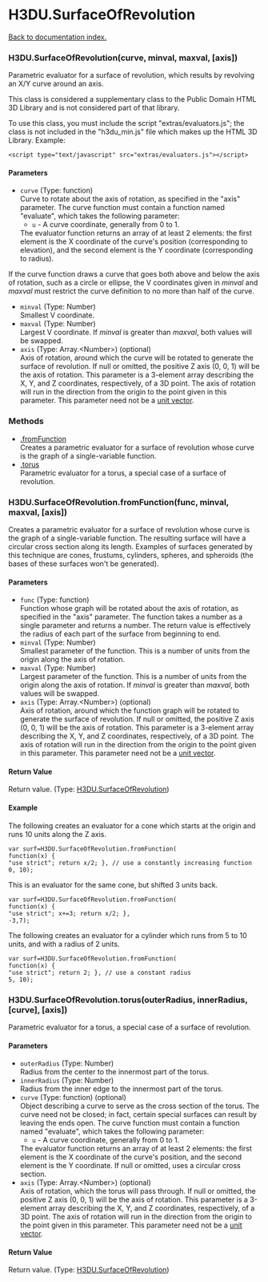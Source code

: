 # H3DU.SurfaceOfRevolution

[Back to documentation index.](index.md)

 <a name='H3DU.SurfaceOfRevolution'></a>
### H3DU.SurfaceOfRevolution(curve, minval, maxval, [axis])

Parametric evaluator for a surface of revolution, which results by revolving
an X/Y curve around an axis.

This class is considered a supplementary class to the
Public Domain HTML 3D Library and is not considered part of that
library.

To use this class, you must include the script "extras/evaluators.js"; the
class is not included in the "h3du_min.js" file which makes up
the HTML 3D Library. Example:

    <script type="text/javascript" src="extras/evaluators.js"></script>

#### Parameters

* `curve` (Type: function)<br>
    Curve to rotate about the axis of rotation, as specified in the "axis" parameter. The curve function must contain a function named "evaluate", which takes the following parameter:<ul> <li><code>u</code> - A curve coordinate, generally from 0 to 1. </ul> The evaluator function returns an array of at least 2 elements: the first element is the X coordinate of the curve's position (corresponding to elevation), and the second element is the Y coordinate (corresponding to radius).

 If the curve function draws a curve that goes both above and below the axis of rotation, such as a circle or ellipse, the V coordinates given in _minval_ and _maxval_ must restrict the curve definition to no more than half of the curve.
* `minval` (Type: Number)<br>
    Smallest V coordinate.
* `maxval` (Type: Number)<br>
    Largest V coordinate. If _minval_ is greater than _maxval_, both values will be swapped.
* `axis` (Type: Array.&lt;Number>) (optional)<br>
    Axis of rotation, around which the curve will be rotated to generate the surface of revolution. If null or omitted, the positive Z axis (0, 0, 1) will be the axis of rotation. This parameter is a 3-element array describing the X, Y, and Z coordinates, respectively, of a 3D point. The axis of rotation will run in the direction from the origin to the point given in this parameter. This parameter need not be a <a href="tutorial-glmath.md">unit vector</a>.

### Methods

* [.fromFunction](#H3DU.SurfaceOfRevolution.fromFunction)<br>Creates a parametric evaluator for a surface of revolution
whose curve is the graph of a single-variable function.
* [.torus](#H3DU.SurfaceOfRevolution.torus)<br>Parametric evaluator for a torus, a special case of a surface of revolution.

 <a name='H3DU.SurfaceOfRevolution.fromFunction'></a>
### H3DU.SurfaceOfRevolution.fromFunction(func, minval, maxval, [axis])

Creates a parametric evaluator for a surface of revolution
whose curve is the graph of a single-variable function.
The resulting surface will have a circular cross section
along its length.
Examples of surfaces generated by this technique are
cones, frustums, cylinders, spheres, and spheroids (the
bases of these surfaces won't be generated).

#### Parameters

* `func` (Type: function)<br>
    Function whose graph will be rotated about the axis of rotation, as specified in the "axis" parameter. The function takes a number as a single parameter and returns a number. The return value is effectively the radius of each part of the surface from beginning to end.
* `minval` (Type: Number)<br>
    Smallest parameter of the function. This is a number of units from the origin along the axis of rotation.
* `maxval` (Type: Number)<br>
    Largest parameter of the function. This is a number of units from the origin along the axis of rotation. If _minval_ is greater than _maxval_, both values will be swapped.
* `axis` (Type: Array.&lt;Number>) (optional)<br>
    Axis of rotation, around which the function graph will be rotated to generate the surface of revolution. If null or omitted, the positive Z axis (0, 0, 1) will be the axis of rotation. This parameter is a 3-element array describing the X, Y, and Z coordinates, respectively, of a 3D point. The axis of rotation will run in the direction from the origin to the point given in this parameter. This parameter need not be a <a href="tutorial-glmath.md">unit vector</a>.

#### Return Value

Return value. (Type: <a href="H3DU.SurfaceOfRevolution.md">H3DU.SurfaceOfRevolution</a>)

#### Example

The following creates an evaluator for a cone
which starts at the origin and runs 10 units along the Z axis.

    var surf=H3DU.SurfaceOfRevolution.fromFunction(
    function(x) {
    "use strict"; return x/2; }, // use a constantly increasing function
    0, 10);

This is an evaluator for the same cone, but
shifted 3 units back.

    var surf=H3DU.SurfaceOfRevolution.fromFunction(
    function(x) {
    "use strict"; x+=3; return x/2; },
    -3,7);

The following creates an evaluator for a cylinder
which runs from 5 to 10 units, and with a radius of 2 units.

    var surf=H3DU.SurfaceOfRevolution.fromFunction(
    function(x) {
    "use strict"; return 2; }, // use a constant radius
    5, 10);

 <a name='H3DU.SurfaceOfRevolution.torus'></a>
### H3DU.SurfaceOfRevolution.torus(outerRadius, innerRadius, [curve], [axis])

Parametric evaluator for a torus, a special case of a surface of revolution.

#### Parameters

* `outerRadius` (Type: Number)<br>
    Radius from the center to the innermost part of the torus.
* `innerRadius` (Type: Number)<br>
    Radius from the inner edge to the innermost part of the torus.
* `curve` (Type: function) (optional)<br>
    Object describing a curve to serve as the cross section of the torus. The curve need not be closed; in fact, certain special surfaces can result by leaving the ends open. The curve function must contain a function named "evaluate", which takes the following parameter:<ul> <li><code>u</code> - A curve coordinate, generally from 0 to 1. </ul> The evaluator function returns an array of at least 2 elements: the first element is the X coordinate of the curve's position, and the second element is the Y coordinate. If null or omitted, uses a circular cross section.
* `axis` (Type: Array.&lt;Number>) (optional)<br>
    Axis of rotation, which the torus will pass through. If null or omitted, the positive Z axis (0, 0, 1) will be the axis of rotation. This parameter is a 3-element array describing the X, Y, and Z coordinates, respectively, of a 3D point. The axis of rotation will run in the direction from the origin to the point given in this parameter. This parameter need not be a <a href="tutorial-glmath.md">unit vector</a>.

#### Return Value

Return value. (Type: <a href="H3DU.SurfaceOfRevolution.md">H3DU.SurfaceOfRevolution</a>)
